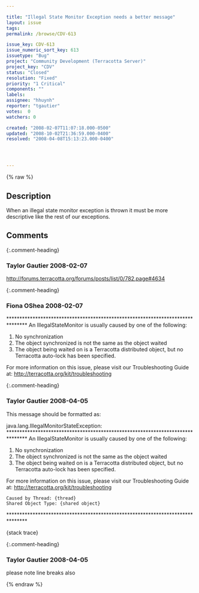 ```yaml
---

title: "Illegal State Monitor Exception needs a better message"
layout: issue
tags: 
permalink: /browse/CDV-613

issue_key: CDV-613
issue_numeric_sort_key: 613
issuetype: "Bug"
project: "Community Development (Terracotta Server)"
project_key: "CDV"
status: "Closed"
resolution: "Fixed"
priority: "1 Critical"
components: ""
labels: 
assignee: "hhuynh"
reporter: "tgautier"
votes:  0
watchers: 0

created: "2008-02-07T11:07:18.000-0500"
updated: "2008-10-02T21:36:59.000-0400"
resolved: "2008-04-08T15:13:23.000-0400"




---
```


{% raw %}

## Description

<div markdown="1" class="description">

When an illegal state monitor exception is thrown it must be more descriptive like the rest of our exceptions.  

</div>

## Comments


{:.comment-heading}
### **Taylor Gautier** <span class="date">2008-02-07</span>

<div markdown="1" class="comment">

http://forums.terracotta.org/forums/posts/list/0/782.page#4634

</div>


{:.comment-heading}
### **Fiona OShea** <span class="date">2008-02-07</span>

<div markdown="1" class="comment">

\*\*\*\*\*\*\*\*\*\*\*\*\*\*\*\*\*\*\*\*\*\*\*\*\*\*\*\*\*\*\*\*\*\*\*\*\*\*\*\*\*\*\*\*\*\*\*\*\*\*\*\*\*\*\*\*\*\*\*\*\*\*\*\*\*\*\*\*\*\*\*\*\*\*\*\*\*\*\*
An IllegalStateMonitor is usually caused by one of the following:
1) No synchronization
2) The object synchronized is not the same as the object waited
3) The object being waited on is a Terracotta distributed object, but no Terracotta
     auto-lock has been specified.

 For more information on this issue, please visit our Troubleshooting Guide at:
  http://terracotta.org/kit/troubleshooting


</div>


{:.comment-heading}
### **Taylor Gautier** <span class="date">2008-04-05</span>

<div markdown="1" class="comment">

This message should be formatted as:

java.lang.IllegalMonitorStateException:
\*\*\*\*\*\*\*\*\*\*\*\*\*\*\*\*\*\*\*\*\*\*\*\*\*\*\*\*\*\*\*\*\*\*\*\*\*\*\*\*\*\*\*\*\*\*\*\*\*\*\*\*\*\*\*\*\*\*\*\*\*\*\*\*\*\*\*\*\*\*\*\*\*\*\*\*\*\*\* 
An IllegalStateMonitor is usually caused by one of the following: 
1) No synchronization 
2) The object synchronized is not the same as the object waited 
3) The object being waited on is a Terracotta distributed object, but no 
     Terracotta auto-lock has been specified. 

For more information on this issue, please visit our Troubleshooting Guide at: 
http://terracotta.org/kit/troubleshooting 

    Caused by Thread: {thread}
    Shared Object Type: {shared object}
\*\*\*\*\*\*\*\*\*\*\*\*\*\*\*\*\*\*\*\*\*\*\*\*\*\*\*\*\*\*\*\*\*\*\*\*\*\*\*\*\*\*\*\*\*\*\*\*\*\*\*\*\*\*\*\*\*\*\*\*\*\*\*\*\*\*\*\*\*\*\*\*\*\*\*\*\*\*\* 

\{stack trace\} 



</div>


{:.comment-heading}
### **Taylor Gautier** <span class="date">2008-04-05</span>

<div markdown="1" class="comment">

please note line breaks also

</div>



{% endraw %}
